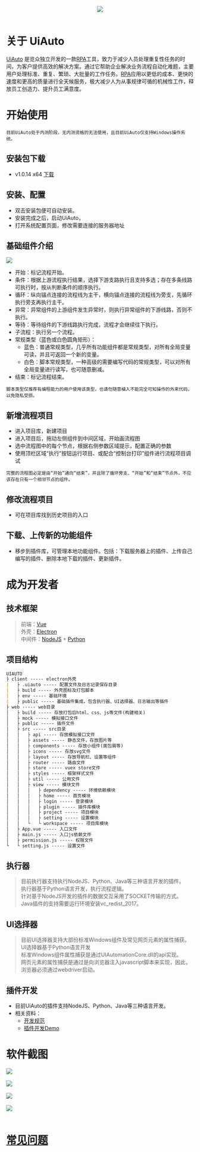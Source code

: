 <div align=center><img src="./images/icon.jpg" /></div><br>

# 关于 UiAuto<br>
[UiAuto](#) 是览众独立开发的一款[RPA](#)工具，致力于减少人员处理重复性任务的时间，为客户提供高效的解决方案。通过它帮助企业解决业务流程自动化难题，主要用户处理标准、重复、繁琐、大批量的工作任务。[RPA](#)应用以更低的成本、更快的速度和更高的质量进行全天候服务，极大减少人为从事规律可循的机械性工作，释放员工创造力、提升员工满意度。<br>

# 开始使用<br>
`目前UiAuto处于内测阶段，无内测资格的无法使用，且目前UiAuto仅支持Windows操作系统。`<br>

## 安装包下载<br>
- v1.0.14 x64
[下载](./software/UiAuto%20Setup%201.0.14%20x64.exe)

## 安装、配置
- 双击安装包便可自动安装。
- 安装完成之后，启动UiAuto，
- 打开系统配置页面，修改需要连接的服务器地址

## 基础组件介绍
<img src="./images/common_component.jpg" /><br>
- 开始：标记流程开始。
- 条件：根据上游流程执行结果，选择下游支路执行且支持多选；存在多条线路可执行时，按从判断条件的顺序执行。
- 循环：纵向锚点连接的流程线为主干，横向锚点连接的流程线为旁支，先循环执行旁支再执行主干。
- 异常：异常组件的上游组件发生异常时，则执行异常组件的下游线路，否则不执行。
- 等待：等待组件的下游线路执行完成，流程才会继续往下执行。
- 子流程：执行另一个流程。
- 常规类型（蓝色或白色圆角矩形）：
  - 蓝色：普通常规类型，几乎所有功能组件都是常规类型，对所有全局变量可读，并且可返回一个新的变量。
  - 白色：脚本常规类型，一种高级的需要编写代码的常规类型，可以对所有全局变量进行读写，也可随意删减。
- 结束：标记流程结束。<br>

`脚本类型仅推荐有编程能力的用户使用该类型，也请勿随意植入不能完全可知操作的外来代码，以免隐私受损。`<br>

## 新增流程项目
- 进入项目库，新建项目
- 进入项目后，拖动左侧组件到中间区域，开始画流程图
- 选中流程图中的每个节点，根据右侧参数区域提示，配置正确的参数
- 使用顶栏区域“执行”按钮运行项目、或配合“控制台打印”组件进行流程项目调试<br>

`完整的流程图必定是由“开始”通向“结束”，并且除了循环旁支、“开始”和“结束”节点外，不应该存在只有一个相邻节点的组件。`<br>

## 修改流程项目<br>
- 可在项目库找到历史项目的入口<br>

## 下载、上传新的功能组件<br>
- 移步到插件库，可管理本地功能组件。包括：下载服务器上的插件、上传自己编写的插件、删除本地下载的插件、更新插件。<br>

# 成为开发者

## 技术框架
>前端：[Vue](https://cn.vuejs.org/)<br>
>外壳：[Electron](https://www.electronjs.org/docs)<br>
>中间件：[NodeJS](http://nodejs.cn/api/) + [Python](https://www.python.org/)<br>

## 项目结构
``` markdown
UIAUTO
├ client ----- electron外壳
|   ├ .uiauto ----- 配置文件及日志记录保存目录
|   ├ build ----- 外壳图标及打包脚本
|   ├ env ----- 基础环境
|   ├ public ----- 基础插件集成，包含执行器、UI选择器、日志输出等插件
├ web ----- web目录
│   ├ build ----- 存放打包后html、css、js等文件(构建相关)
│   ├ mock ----- 模拟接口文件
│   ├ public ----- 插件文件
│   ├ src ----- src目录
│   │   ├ api ----- 存放模拟接口文件
│   │   ├ assets ----- 静态文件，存放图片等
│   │   ├ components ----- 存放小组件(面包屑等)
│   │   ├ icons ----- 存放svg文件
│   │   ├ layout ----- 存放导航栏、设置等组件
│   │   ├ router ----- 路由文件
│   │   ├ store ----- vuex store文件
│   │   ├ styles ----- 框架样式文件
│   │   ├ util ----- 公用文件
│   │   ├ view ----- 模块文件
│   │   │   ├ dependency ----- 环境依赖模块
│   │   │   ├ home ----- 首页模块
│   │   │   ├ login ----- 登录模块
│   │   │   ├ plugin ----- 插件库模块
│   │   │   ├ project ----- 项目模块
│   │   │   ├ setting ----- 设置模块
│   │   └   └ workspace ----- 项目库模块
│   ├ App.vue ----- 入口文件
│   ├ main.js ----- 入口js依赖文件
│   ├ permission.js ----- 权限文件
└   └ setting.js ----- 设置文件
```

## 执行器<br>
> 目前执行器支持执行NodeJS、Python、Java等三种语言开发的插件。<br>
> 执行器基于Python语言开发，执行流程逻辑。<br>
> 针对基于NodeJS开发的插件的数据交互采用了SOCKET传输的方式。<br>
> Java插件的支持需要运行环境安装vc_redist_2017。<br>

## UI选择器<br>
> 目前UI选择器支持大部份标准Windows组件及常见网页元素的属性捕获。<br>
> UI选择器基于Python语言开发<br>
> 标准Windows组件属性捕获是通过UIAutomationCore.dll的api实现。<br>
> 网页元素的属性捕获是通过是向浏览器注入javascript脚本来实现，因此，浏览器必须通过webdriver启动。<br>

## 插件开发<br>
- 目前UiAuto的插件支持NodeJS、Python、Java等三种语言开发。<br>
- 相关资料：
  - [开发规范](./plugin.md)<br>
  - <a href="" target="_blank">插件开发Demo</a><br>

# 软件截图<br>
<img src="./images/project.jpg" /><br><br>
<img src="./images/plugin.jpg" /><br><br>
<img src="./images/task.jpg" /><br><br>
<img src="./images/designer.jpg" /><br><br>


# [常见问题](./quesions.md)